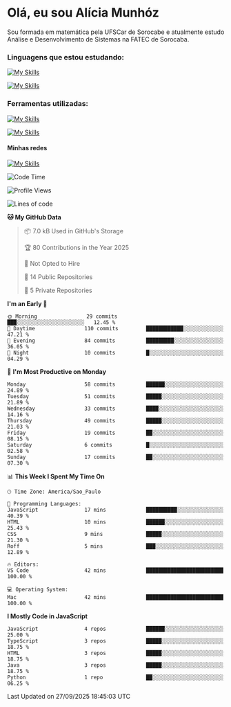 # Olá, eu sou Alícia Munhóz

<p>Sou formada em matemática pela UFSCar de Sorocabe e atualmente estudo Análise e Desenvolvimento de Sistemas na FATEC de Sorocaba.</p>

### Linguagens que estou estudando:

[![My Skills](https://skillicons.dev/icons?i=js,ts,html,css)](https://skillicons.dev)


[![My Skills](https://skillicons.dev/icons?i=nodejs,java,py,latex)](https://skillicons.dev)

### Ferramentas utilizadas:

[![My Skills](https://skillicons.dev/icons?i=vscode,discord,figma,git)](https://skillicons.dev)

[![My Skills](https://skillicons.dev/icons?i=github,gmail,mongodb,sublime)](https://skillicons.dev)

#### Minhas redes
[![My Skills](https://skillicons.dev/icons?i=linkedin)](https://www.linkedin.com/in/aliciamunhozfrancodecamargo/)

<!--START_SECTION:waka-->
![Code Time](http://img.shields.io/badge/Code%20Time-295%20hrs%2041%20mins-blue)

![Profile Views](http://img.shields.io/badge/Profile%20Views-0-blue)

![Lines of code](https://img.shields.io/badge/From%20Hello%20World%20I%27ve%20Written-88.5%20thousand%20lines%20of%20code-blue)

**🐱 My GitHub Data** 

> 📦 7.0 kB Used in GitHub's Storage 
 > 
> 🏆 80 Contributions in the Year 2025
 > 
> 🚫 Not Opted to Hire
 > 
> 📜 14 Public Repositories 
 > 
> 🔑 5 Private Repositories 
 > 
**I'm an Early 🐤** 

```text
🌞 Morning                29 commits          ███░░░░░░░░░░░░░░░░░░░░░░   12.45 % 
🌆 Daytime                110 commits         ████████████░░░░░░░░░░░░░   47.21 % 
🌃 Evening                84 commits          █████████░░░░░░░░░░░░░░░░   36.05 % 
🌙 Night                  10 commits          █░░░░░░░░░░░░░░░░░░░░░░░░   04.29 % 
```
📅 **I'm Most Productive on Monday** 

```text
Monday                   58 commits          ██████░░░░░░░░░░░░░░░░░░░   24.89 % 
Tuesday                  51 commits          █████░░░░░░░░░░░░░░░░░░░░   21.89 % 
Wednesday                33 commits          ████░░░░░░░░░░░░░░░░░░░░░   14.16 % 
Thursday                 49 commits          █████░░░░░░░░░░░░░░░░░░░░   21.03 % 
Friday                   19 commits          ██░░░░░░░░░░░░░░░░░░░░░░░   08.15 % 
Saturday                 6 commits           █░░░░░░░░░░░░░░░░░░░░░░░░   02.58 % 
Sunday                   17 commits          ██░░░░░░░░░░░░░░░░░░░░░░░   07.30 % 
```


📊 **This Week I Spent My Time On** 

```text
🕑︎ Time Zone: America/Sao_Paulo

💬 Programming Languages: 
JavaScript               17 mins             ██████████░░░░░░░░░░░░░░░   40.39 % 
HTML                     10 mins             ██████░░░░░░░░░░░░░░░░░░░   25.43 % 
CSS                      9 mins              █████░░░░░░░░░░░░░░░░░░░░   21.30 % 
Roff                     5 mins              ███░░░░░░░░░░░░░░░░░░░░░░   12.89 % 

🔥 Editors: 
VS Code                  42 mins             █████████████████████████   100.00 % 

💻 Operating System: 
Mac                      42 mins             █████████████████████████   100.00 % 
```

**I Mostly Code in JavaScript** 

```text
JavaScript               4 repos             ██████░░░░░░░░░░░░░░░░░░░   25.00 % 
TypeScript               3 repos             █████░░░░░░░░░░░░░░░░░░░░   18.75 % 
HTML                     3 repos             █████░░░░░░░░░░░░░░░░░░░░   18.75 % 
Java                     3 repos             █████░░░░░░░░░░░░░░░░░░░░   18.75 % 
Python                   1 repo              ██░░░░░░░░░░░░░░░░░░░░░░░   06.25 % 
```




 Last Updated on 27/09/2025 18:45:03 UTC
<!--END_SECTION:waka-->
